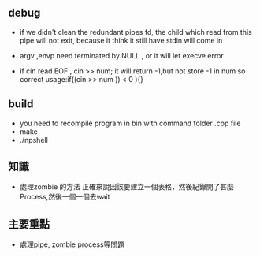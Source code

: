 ## debug
* if we didn't clean the redundant pipes fd, the child which read from this pipe will not exit,
because it think it still have stdin will come in

* argv ,envp need terminated by NULL , or it will let execve error

* if cin read EOF , cin >> num;
it will return -1,but not store -1 in num 
so correct usage:if((cin >> num )) < 0 ){} 


## build
* you need to recompile program in bin with command folder .cpp file
* make
* ./npshell

## 知識
* 處理zombie 的方法
正確來說因該要建立一個表格，然後紀錄開了甚麼Process,然後一個一個去wait
## 主要重點
* 處理pipe, zombie process等問題

